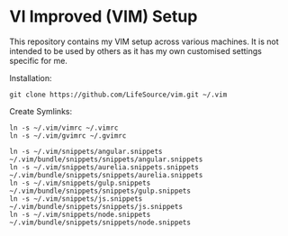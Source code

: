 # VI Improved (VIM) Setup 

This repository contains my VIM setup across various machines. It is not intended to be used by others as it has my own customised settings specific for me. 

Installation:

    git clone https://github.com/LifeSource/vim.git ~/.vim

Create Symlinks:

    ln -s ~/.vim/vimrc ~/.vimrc
    ln -s ~/.vim/gvimrc ~/.gvimrc

    ln -s ~/.vim/snippets/angular.snippets ~/.vim/bundle/snippets/snippets/angular.snippets    
    ln -s ~/.vim/snippets/aurelia.snippets.snippets ~/.vim/bundle/snippets/snippets/aurelia.snippets    
    ln -s ~/.vim/snippets/gulp.snippets ~/.vim/bundle/snippets/snippets/gulp.snippets    
    ln -s ~/.vim/snippets/js.snippets ~/.vim/bundle/snippets/snippets/js.snippets    
    ln -s ~/.vim/snippets/node.snippets ~/.vim/bundle/snippets/snippets/node.snippets    
